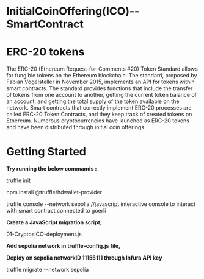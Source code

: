 # InitialCoinOffering(ICO)--SmartContract

ERC-20 tokens
==============
The ERC-20 (Ethereum Request-for-Comments #20) Token Standard allows for fungible tokens on the Ethereum blockchain. The standard, proposed by Fabian Vogelsteller in November 2015, implements an API for tokens within smart contracts. The standard provides functions that include the transfer of tokens from one account to another, getting the current token balance of an account, and getting the total supply of the token available on the network. Smart contracts that correctly implement ERC-20 processes are called ERC-20 Token Contracts, and they keep track of created tokens on Ethereum. Numerous cryptocurrencies have launched as ERC-20 tokens and have been distributed through initial coin offerings.


Getting Started
===============
**Try running the below commands :**

truffle init

npm install @truffle/hdwallet-provider

truffle console --network sepolia //javascript interactive console to interact with smart contract connected to goerli

**Create a JavaScript migration script,**

01-CryptosICO-deployment.js

**Add sepolia network in truffle-config.js file,**

**Deploy on sepolia networkID 11155111 through Infura API key**

truffle migrate --network sepolia

